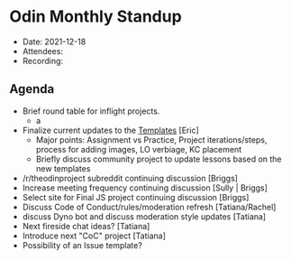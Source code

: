 # Odin Monthly Standup 

* Date: 2021-12-18
* Attendees: 
* Recording: 

## Agenda

- Brief round table for inflight projects.
    - a
- Finalize current updates to the [Templates](https://github.com/TheOdinProject/curriculum/tree/main/templates) [Eric]
    - Major points: Assignment vs Practice, Project iterations/steps, process for adding images, LO verbiage, KC placement
    - Briefly discuss community project to update lessons based on the new templates
- /r/theodinproject subreddit continuing discussion [Briggs]
- Increase meeting frequency continuing discussion [Sully | Briggs]
- Select site for Final JS project continuing discussion [Briggs]
- Discuss Code of Conduct/rules/moderation refresh [Tatiana/Rachel]
- discuss Dyno bot and discuss moderation style updates [Tatiana]
- Next fireside chat ideas? [Tatiana]
- Introduce next "CoC" project [Tatiana]
- Possibility of an Issue template?
